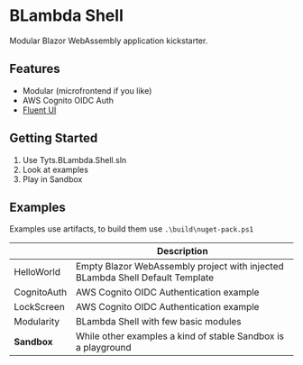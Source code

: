 # BLambda Shell

Modular Blazor WebAssembly application kickstarter.

## Features
- Modular (microfrontend if you like)
- AWS Cognito OIDC Auth
- [Fluent UI](https://github.com/microsoft/fluentui-blazor) 

## Getting Started

1. Use Tyts.BLambda.Shell.sln
1. Look at examples
1. Play in Sandbox

## Examples

Examples use artifacts, to build them use `.\build\nuget-pack.ps1`

|								| Description	|
| -----							| ----			|
| HelloWorld					| Empty Blazor WebAssembly project with injected BLambda Shell Default Template |
| CognitoAuth					| AWS Cognito OIDC Authentication example |
| LockScreen					| AWS Cognito OIDC Authentication example |
| Modularity					| BLambda Shell with few basic modules |
| **Sandbox**						| While other examples a kind of stable Sandbox is a playground |

